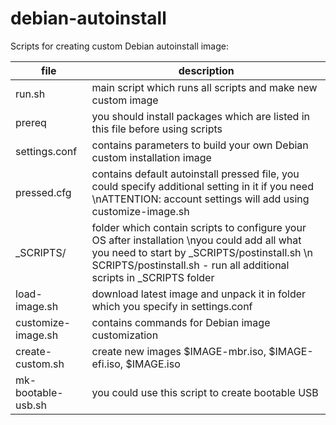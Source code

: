 # debian-autoinstall

Scripts for creating custom Debian autoinstall image:

file                | description
--------------------|--------------------------------------------------------------
run.sh              | main script which runs all scripts and make new custom image
prereq              | you should install packages which are listed in this file before using scripts
settings.conf       | contains parameters to build your own Debian custom installation image 
pressed.cfg         | contains default autoinstall pressed file, you could specify additional setting in it if you need \nATTENTION: account settings will add using customize-image.sh
_SCRIPTS/            | folder which contain scripts to configure your OS after installation \nyou could add all what you need to start by _SCRIPTS/postinstall.sh \n SCRIPTS/postinstall.sh - run all additional scripts in _SCRIPTS folder
load-image.sh       | download latest image and unpack it in folder which you specify in settings.conf
customize-image.sh  | contains commands for Debian image customization
create-custom.sh    | create new images $IMAGE-mbr.iso,  $IMAGE-efi.iso, $IMAGE.iso
mk-bootable-usb.sh  | you could use this script to create bootable USB
   
   
